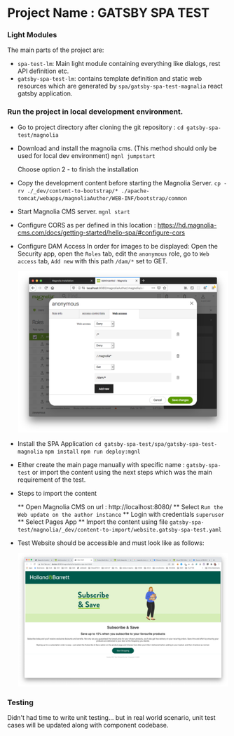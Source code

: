 # Project Name : GATSBY SPA TEST

### Light Modules

The main parts of the project are:

* `spa-test-lm`: Main light module containing everything like dialogs, rest API definition etc.
* `gatsby-spa-test-lm`: contains template definition and static web resources which are generated by `spa/gatsby-spa-test-magnalia` react gatsby application.

### Run the project in local development environment.

* Go to project directory after cloning the git repository :
  `cd gatsby-spa-test/magnolia`

* Download and install the magnolia cms. (This method should only be used for local dev environment)
  `mgnl jumpstart`

  Choose option 2 - to finish the installation

* Copy the development content before starting the Magnolia Server.
  `cp -rv ./_dev/content-to-bootstrap/* ./apache-tomcat/webapps/magnoliaAuthor/WEB-INF/bootstrap/common`

* Start Magnolia CMS server.
  `mgnl start`

* Configure CORS as per defined in this location : https://hd.magnolia-cms.com/docs/getting-started/hello-spa/#configure-cors

* Configure DAM Access 
  In order for images to be displayed:
  Open the Security app, open the `Roles` tab, edit the `anonymous` role, go to `Web access` tab, `Add new` with this path `/dam/*` set to GET.

  ![Image Access for Anonymous](https://github.com/sharadtech/gatsby-spa-test/blob/master/magnolia/_dev/content-to-import/README-security-anonymous-dam.png)

* Install the SPA Application
  `cd gatsby-spa-test/spa/gatsby-spa-test-magnolia`
  `npm install`
  `npm run deploy:mgnl`

* Either create the main page manually with specific name : `gatsby-spa-test` or import the content using the next steps which was the main requirement of the test.

* Steps to import the content

  ** Open Magnolia CMS on url : http://localhost:8080/
  ** Select `Run the Web update on the author instance`
  ** Login with credentials `superuser` 
  ** Select Pages App
  ** Import the content using file `gatsby-spa-test/magnolia/_dev/content-to-import/website.gatsby-spa-test.yaml`

* Test Website should be accessible and must look like as follows:

  ![Final Result](https://github.com/sharadtech/gatsby-spa-test/blob/master/magnolia/_dev/content-to-import/README-FinalWebPage-TestResult.png)

### Testing

Didn't had time to write unit testing... but in real world scenario, unit test cases will be updated along with component codebase.
